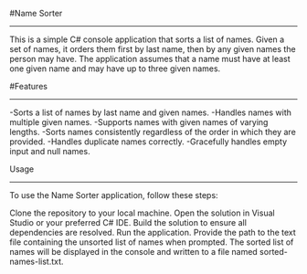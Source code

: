 #Name Sorter
___________

This is a simple C# console application that sorts a list of names. Given a set of names, it orders them first by last name, then by any given names the person may have. The application assumes that a name must have at least one given name and may have up to three given names.


#Features
_________

-Sorts a list of names by last name and given names.
-Handles names with multiple given names.
-Supports names with given names of varying lengths.
-Sorts names consistently regardless of the order in which they are provided.
-Handles duplicate names correctly.
-Gracefully handles empty input and null names.


Usage
______
To use the Name Sorter application, follow these steps:

Clone the repository to your local machine.
Open the solution in Visual Studio or your preferred C# IDE.
Build the solution to ensure all dependencies are resolved.
Run the application.
Provide the path to the text file containing the unsorted list of names when prompted.
The sorted list of names will be displayed in the console and written to a file named sorted-names-list.txt.
